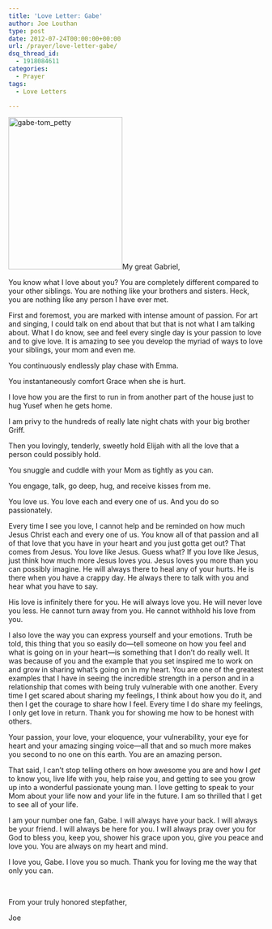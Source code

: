 ```yaml
---
title: 'Love Letter: Gabe'
author: Joe Louthan
type: post
date: 2012-07-24T00:00:00+00:00
url: /prayer/love-letter-gabe/
dsq_thread_id:
  - 1918084611
categories:
  - Prayer
tags:
  - Love Letters

---
```

[<img class="alignright size-medium wp-image-1912" alt="gabe-tom_petty" src="https://i2.wp.com/theologic.us/wp-content/uploads/2013/03/gabe-tom_petty.jpeg?resize=225%2C300" width="225" height="300" data-recalc-dims="1" />][1]My great Gabriel,

You know what I love about you? You are completely different compared to your other siblings. You are nothing like your brothers and sisters. Heck, you are nothing like any person I have ever met.

First and foremost, you are marked with intense amount of passion. For art and singing, I could talk on end about that but that is not what I am talking about. What I do know, see and feel every single day is your passion to love and to give love. It is amazing to see you develop the myriad of ways to love your siblings, your mom and even me.

You continuously endlessly play chase with Emma.

You instantaneously comfort Grace when she is hurt.

I love how you are the first to run in from another part of the house just to hug Yusef when he gets home.

I am privy to the hundreds of really late night chats with your big brother Griff.

Then you lovingly, tenderly, sweetly hold Elijah with all the love that a person could possibly hold.

You snuggle and cuddle with your Mom as tightly as you can.

You engage, talk, go deep, hug, and receive kisses from me.

You love us. You love each and every one of us. And you do so passionately.

Every time I see you love, I cannot help and be reminded on how much Jesus Christ each and every one of us. You know all of that passion and all of that love that you have in your heart and you just gotta get out? That comes from Jesus. You love like Jesus. Guess what? If you love like Jesus, just think how much more Jesus loves you. Jesus loves you more than you can possibly imagine. He will always there to heal any of your hurts. He is there when you have a crappy day. He always there to talk with you and hear what you have to say.

His love is infinitely there for you. He will always love you. He will never love you less. He cannot turn away from you. He cannot withhold his love from you.

I also love the way you can express yourself and your emotions. Truth be told, this thing that you so easily do—tell someone on how you feel and what is going on in your heart—is something that I don’t do really well. It was because of you and the example that you set inspired me to work on and grow in sharing what&#8217;s going on in my heart. You are one of the greatest examples that I have in seeing the incredible strength in a person and in a relationship that comes with being truly vulnerable with one another. Every time I get scared about sharing my feelings, I think about how you do it, and then I get the courage to share how I feel. Every time I do share my feelings, I only get love in return. Thank you for showing me how to be honest with others.

Your passion, your love, your eloquence, your vulnerability, your eye for heart and your amazing singing voice—all that and so much more makes you second to no one on this earth. You are an amazing person.

That said, I can’t stop telling others on how awesome you are and how I _get_ to know you, live life with you, help raise you, and getting to see you grow up into a wonderful passionate young man. I love getting to speak to your Mom about your life now and your life in the future. I am so thrilled that I get to see all of your life.

I am your number one fan, Gabe. I will always have your back. I will always be your friend. I will always be here for you. I will always pray over you for God to bless you, keep you, shower his grace upon you, give you peace and love you. You are always on my heart and mind.

I love you, Gabe. I love you so much. Thank you for loving me the way that only you can.

&nbsp;

From your truly honored stepfather,

Joe

 [1]: https://i2.wp.com/theologic.us/wp-content/uploads/2013/03/gabe-tom_petty.jpeg